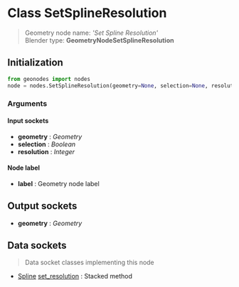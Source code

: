 
# Class SetSplineResolution

> Geometry node name: _'Set Spline Resolution'_<br>Blender type:  **GeometryNodeSetSplineResolution**

## Initialization


```python
from geonodes import nodes
node = nodes.SetSplineResolution(geometry=None, selection=None, resolution=None, label=None)
```


### Arguments


#### Input sockets



- **geometry** : _Geometry_
- **selection** : _Boolean_
- **resolution** : _Integer_



#### Node label



- **label** : Geometry node label



## Output sockets



- **geometry** : _Geometry_



## Data sockets

> Data socket classes implementing this node


- [Spline](../sockets/Spline.md) [set_resolution](../sockets/Spline.md#set_resolution) : Stacked method


